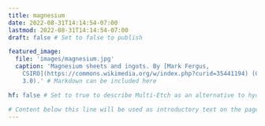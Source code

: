 ```yaml
---
title: magnesium
date: 2022-08-31T14:14:54-07:00
lastmod: 2022-08-31T14:14:54-07:00
draft: false # Set to false to publish

featured_image:
  file: 'images/magnesium.jpg'
  caption: 'Magnesium sheets and ingots. By [Mark Fergus,
    CSIRO](https://commons.wikimedia.org/w/index.php?curid=35441194) (CC BY
    3.0).' # Markdown can be included here

hf: false # Set to true to describe Multi-Etch as an alternative to hydrofluoric acid for this metal.

# Content below this line will be used as introductory text on the page.
---
```

